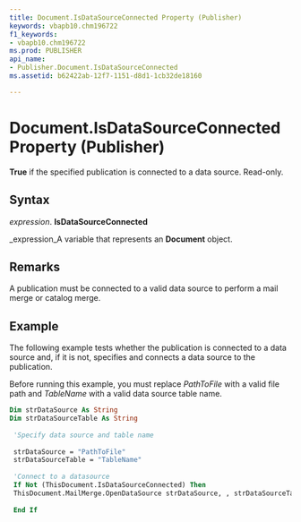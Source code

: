 ```yaml
---
title: Document.IsDataSourceConnected Property (Publisher)
keywords: vbapb10.chm196722
f1_keywords:
- vbapb10.chm196722
ms.prod: PUBLISHER
api_name:
- Publisher.Document.IsDataSourceConnected
ms.assetid: b62422ab-12f7-1151-d8d1-1cb32de18160

---
```



# Document.IsDataSourceConnected Property (Publisher)

 **True** if the specified publication is connected to a data source. Read-only.


## Syntax

 _expression_. **IsDataSourceConnected**

 _expression_A variable that represents an  **Document** object.


## Remarks

A publication must be connected to a valid data source to perform a mail merge or catalog merge.


## Example

The following example tests whether the publication is connected to a data source and, if it is not, specifies and connects a data source to the publication. 

Before running this example, you must replace  _PathToFile_ with a valid file path and _TableName_ with a valid data source table name.




```vb
Dim strDataSource As String 
Dim strDataSourceTable As String 
 
 'Specify data source and table name 
 
 strDataSource = "PathToFile" 
 strDataSourceTable = "TableName" 
 
 'Connect to a datasource 
 If Not (ThisDocument.IsDataSourceConnected) Then 
 ThisDocument.MailMerge.OpenDataSource strDataSource, , strDataSourceTable 
 
 End If
```


